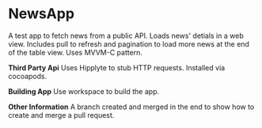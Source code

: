 # NewsApp
 A test app to fetch news from a public API.
 Loads news' detials in a web view.
 Includes pull to refresh and pagination to load more news at the end of the table view.
 Uses MVVM-C pattern.

**Third Party Api**
Uses Hipplyte to stub HTTP requests.
Installed via cocoapods. 

**Building App**
Use workspace to build the app. 

**Other Information**
A branch created and merged in the end to show how to create and merge a pull request. 
